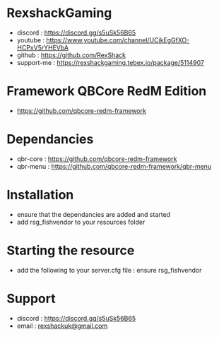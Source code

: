 # RexshackGaming
- discord : https://discord.gg/s5uSk56B65
- youtube : https://www.youtube.com/channel/UCikEgGfXO-HCPxV5rYHEVbA
- github : https://github.com/RexShack
- support-me : https://rexshackgaming.tebex.io/package/5114907

# Framework QBCore RedM Edition
- https://github.com/qbcore-redm-framework

# Dependancies
- qbr-core : https://github.com/qbcore-redm-framework
- qbr-menu : https://github.com/qbcore-redm-framework/qbr-menu

# Installation
- ensure that the dependancies are added and started
- add rsg_fishvendor to your resources folder

# Starting the resource
- add the following to your server.cfg file : ensure rsg_fishvendor

# Support
- discord : https://discord.gg/s5uSk56B65
- email : rexshackuk@gmail.com
